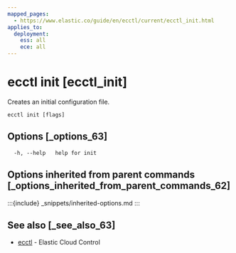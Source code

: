 ```yaml
---
mapped_pages:
  - https://www.elastic.co/guide/en/ecctl/current/ecctl_init.html
applies_to:
  deployment:
    ess: all
    ece: all
---
```


# ecctl init [ecctl_init]

Creates an initial configuration file.

```
ecctl init [flags]
```


## Options [_options_63]

```
  -h, --help   help for init
```


## Options inherited from parent commands [_options_inherited_from_parent_commands_62]

:::{include} _snippets/inherited-options.md
:::


## See also [_see_also_63]

* [ecctl](/reference/ecctl.md)	 - Elastic Cloud Control

